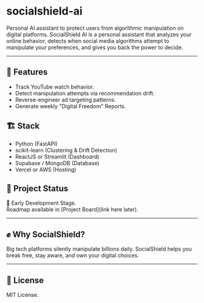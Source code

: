 # socialshield-ai
 Personal AI assistant to protect users from algorithmic manipulation on digital platforms.
SocialShield AI is a personal assistant that analyzes your online behavior, detects when social media algorithms attempt to manipulate your preferences, and gives you back the power to decide.

---

## 🌟 Features
- Track YouTube watch behavior.
- Detect manipulation attempts via recommendation drift.
- Reverse-engineer ad targeting patterns.
- Generate weekly "Digital Freedom" Reports.

## 🏗️ Stack
- Python (FastAPI)
- scikit-learn (Clustering & Drift Detection)
- ReactJS or Streamlit (Dashboard)
- Supabase / MongoDB (Database)
- Vercel or AWS (Hosting)

## 🚀 Project Status
🔨 Early Development Stage.  
Roadmap available in [Project Board](link here later).

---

## ✊ Why SocialShield?
Big tech platforms silently manipulate billions daily. SocialShield helps you break free, stay aware, and own your digital choices.

---

## 📜 License
MIT License.